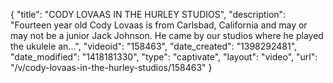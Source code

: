 {
    "title": "CODY LOVAAS IN THE HURLEY STUDIOS",
    "description": "Fourteen year old Cody Lovaas is from Carlsbad, California and may or may not be a junior Jack Johnson. He came by our studios where he played the ukulele an...",
    "videoid": "158463",
    "date_created": "1398292481",
    "date_modified": "1418181330",
    "type": "captivate",
    "layout": "video",
    "url": "\/v\/cody-lovaas-in-the-hurley-studios\/158463"
}